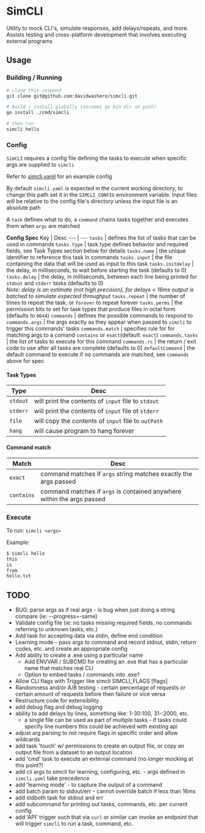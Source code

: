 # SimCLI
Utility to mock CLI's, simulate responses, add delays/repeats, and more. Assists testing and cross-platform development that involves executing external programs

## Usage

### Building / Running

```sh
# clone this respond
git clone git@github.com:davidwashere/simcli.git

# build / install globally (assumes go bin dir on path)
go install ./cmd/simcli

# then run
simcli hello
```

### Config
`SimCLI` requires a config file defining the tasks to execute when specific args are supplied to `simcli`

Refer to [simcli.yaml](simcli.yaml) for an example config

By default `simcli.yaml` is expected in the current working directory, to change this path set it in the `SIMCLI_CONFIG` environment variable. Input files will be relative to the config file's directory unless the input file is an absolute path

A `task` defines what to do, a `command` chains tasks together and executes them when `args` are matched

**Config Spec**
Key | Desc
--- | ---
`tasks` | defines the list of tasks that can be used in commands
`tasks.type` | task type defines behavior and required fields, see Task Types section below for details
`tasks.name` | the unique identifier to reference this task in commands
`tasks.input` | the file containing the data that will be used as input to this task
`tasks.initdelay` | the delay, in milliseconds, to wait before starting the task (defaults to 0)
`tasks.delay` | the delay, in milliseconds, between each line being printed for `stdout` and `stderr` tasks (defaults to 0)<br>_Note: delay is an estimate (not high precision), for delays < 16ms output is batched to simulate expected throughput_
`tasks.repeat` | the number of times to repeat the task, or `forever` to repeat forever
`tasks.perms` | the permission bits to set for task types that produce files in octal form (defaults to `0644`)
`commands` | defines the possible commands to respond to
`commands.args` | the args exactly as they appear when passed to `simcli` to trigger this commands' tasks
`commands.match` | specifies rule for for matching args to a comand `contains` or `exact`(default: `exact`)
`commands.tasks` | the list of tasks to execute for this command
`commands.rc` | the return / exit code to use after all tasks are complete (defaults to 0)
`defaultCommand` | the default command to execute if no commands are matched, see `commands` above for spec

#### Task Types

Type | Desc
--- | ---
`stdout` | will print the contents of `input` file to `stdout`
`stderr` | will print the contents of `input` file ot `stderr`
`file` | will copy the contents of `input` file to `outPath`
`hang` | will cause program to hang forever


#### Command match

Match | Desc
--- | ---
`exact` | command matches if `args` string matches exactly the args passed
`contains` | command matches if `args` is contained anywhere within the args passed

### Execute
To run:
`simcli <args>`

Example:

```sh
$ simcli hello
this
is
from
hello.txt
```


## TODO
- BUG: parse args as if real args - is bug when just doing a string compare (ie: --progress=-same)
- Validate config file (ie: no tasks missing required fields, no commands referring to unknown tasks, etc.)
- Add task for accepting data via stdin, define end condition
- Learning mode - pass args to command and record stdout, stdin, return codes, etc. and create an appropriate config
- Add ability to create a .exe using a particular name
  - Add ENVVAR / SUBCMD for creating an .exe that has a particular name that matches real CLI
  - Option to embed tasks / commands into .exe?
- Allow CLI flags with Trigger like simcli SIMCLI_FLAGS [flags]
- Randomness and/or A/B testing - certain percentage of requests or certain amount of requests before then failure or vice versa
- Restructure code for extensibility
- add debug flag and debug logging
- ability to add delays by lines, something like: 1-30:100, 31-:2000, etc.
  - a single file can be used as part of multiple tasks - if tasks could specify line numbers this could be achieved with existing api
- adjust arg parsing to not require flags in specific order and allow wildcards
- add task 'touch' w/ permissions to create an output file, or copy an output file from a dataset to an output location
- add 'cmd' task to execute an external command (no longer mocking at this point?)
- add cli args to simcli for learning, configuring, etc. - args defined in `simcli.yaml` take precedence
- add 'learning mode' - to capture the output of a command
- add batch param to stdout/err - cannot override batch if less than 16ms
- add stdboth task for stdout and err
- add subcommand for printing out tasks, commands, etc. per current config
- add 'API' trigger such that via `curl` or similar can invoke an endpoint that will trigger `simcli` to run a task, command, etc.